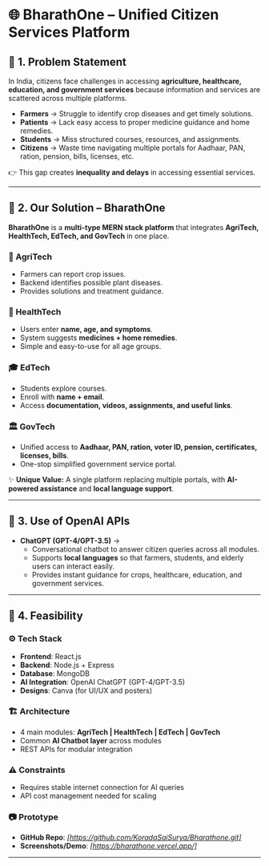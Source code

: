 # 🌐 BharathOne – Unified Citizen Services Platform

## 📌 1. Problem Statement  
In India, citizens face challenges in accessing **agriculture, healthcare, education, and government services** because information and services are scattered across multiple platforms.  

- **Farmers** → Struggle to identify crop diseases and get timely solutions.  
- **Patients** → Lack easy access to proper medicine guidance and home remedies.  
- **Students** → Miss structured courses, resources, and assignments.  
- **Citizens** → Waste time navigating multiple portals for Aadhaar, PAN, ration, pension, bills, licenses, etc.  

👉 This gap creates **inequality and delays** in accessing essential services.  

---

## 📌 2. Our Solution – BharathOne  
**BharathOne** is a **multi-type MERN stack platform** that integrates **AgriTech, HealthTech, EdTech, and GovTech** in one place.  

### 🚜 AgriTech  
- Farmers can report crop issues.  
- Backend identifies possible plant diseases.  
- Provides solutions and treatment guidance.  

### 🏥 HealthTech  
- Users enter **name, age, and symptoms**.  
- System suggests **medicines + home remedies**.  
- Simple and easy-to-use for all age groups.  

### 🎓 EdTech  
- Students explore courses.  
- Enroll with **name + email**.  
- Access **documentation, videos, assignments, and useful links**.  

### 🏛️ GovTech  
- Unified access to **Aadhaar, PAN, ration, voter ID, pension, certificates, licenses, bills**.  
- One-stop simplified government service portal.  

✨ **Unique Value:** A single platform replacing multiple portals, with **AI-powered assistance** and **local language support**.  

---

## 📌 3. Use of OpenAI APIs  
- **ChatGPT (GPT-4/GPT-3.5)** →  
  - Conversational chatbot to answer citizen queries across all modules.  
  - Supports **local languages** so that farmers, students, and elderly users can interact easily.  
  - Provides instant guidance for crops, healthcare, education, and government services.  

---

## 📌 4. Feasibility  

### ⚙️ Tech Stack  
- **Frontend**: React.js  
- **Backend**: Node.js + Express  
- **Database**: MongoDB  
- **AI Integration**: OpenAI ChatGPT (GPT-4/GPT-3.5)  
- **Designs**: Canva (for UI/UX and posters)  

### 🏗️ Architecture  
- 4 main modules: **AgriTech | HealthTech | EdTech | GovTech**  
- Common **AI Chatbot layer** across modules  
- REST APIs for modular integration  

### ⚠️ Constraints  
- Requires stable internet connection for AI queries  
- API cost management needed for scaling  

### 📷 Prototype  
- **GitHub Repo**: *[https://github.com/KoradaSaiSurya/Bharathone.git]*  
- **Screenshots/Demo**: *[https://bharathone.vercel.app/]*  

---
